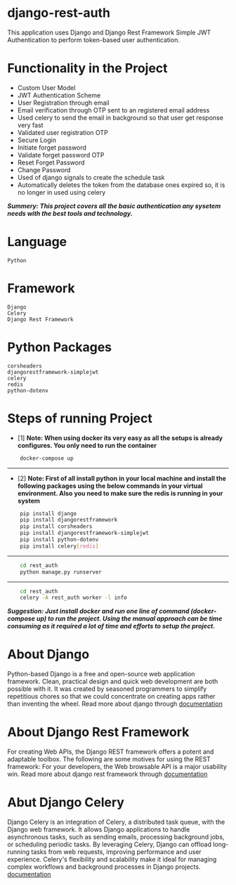 # django-rest-auth
This application uses Django and Django Rest Framework Simple JWT Authentication to perform token-based user authentication.

# Functionality in the Project
- Custom User Model 
- JWT Authentication Scheme
- User Registration through email
- Email verification through OTP sent to an registered email address
- Used celery to send the email in background so that user get response very fast
- Validated user registration OTP
- Secure Login 
- Initiate forget password
- Validate forget password OTP
- Reset Forget Password
- Change Password
- Used of django signals to create the schedule task
- Automatically deletes the token from the database ones expired so, it is no longer in used using celery

***Summery: This project covers all the basic authentication any sysetem needs with the best tools and technology.***

# Language
    Python

# Framework
    Django
    Celery
    Django Rest Framework

# Python Packages
    corsheaders
    djangorestframework-simplejwt
    celery
    redis
    python-dotenv

# Steps of running Project
- [1]  **Note: When using docker its very easy as all the setups is already configures. You only need to run the container**
```bash
    docker-compose up
```

---

- [2]  **Note: First of all install python in your local machine and install the following packages using the below commands in your virtual environment. Also you need to make sure the redis is running in your system**

```bash
    pip install django
    pip install djangorestframework
    pip install corsheaders
    pip install djangorestframework-simplejwt
    pip install python-dotenv
    pip install celery[redis]
```

---

```bash
    cd rest_auth
    python manage.py runserver
```

---

```bash
    cd rest_auth
    celery -A rest_auth worker -l info
```


***Suggestion: Just install docker and run one line of command (docker-compose up) to run the project. Using the manual approach can be time consuming as it required a lot of time and efforts to setup the project.***

# About Django
Python-based Django is a free and open-source web application framework. Clean, practical design and quick web development are both possible with it. It was created by seasoned programmers to simplify repetitious chores so that we could concentrate on creating apps rather than inventing the wheel. Read more about django through [documentation](https://docs.djangoproject.com/en/4.0/)

# About Django Rest Framework
For creating Web APIs, the Django REST framework offers a potent and adaptable toolbox. The following are some motives for using the REST framework: For your developers, the Web browsable API is a major usability win. Read more about django rest framework through [documentation](https://www.django-rest-framework.org/)

# Abut Django Celery
Django Celery is an integration of Celery, a distributed task queue, with the Django web framework. It allows Django applications to handle asynchronous tasks, such as sending emails, processing background jobs, or scheduling periodic tasks. By leveraging Celery, Django can offload long-running tasks from web requests, improving performance and user experience. Celery's flexibility and scalability make it ideal for managing complex workflows and background processes in Django projects. [documentation](https://docs.celeryq.dev/en/stable/)
